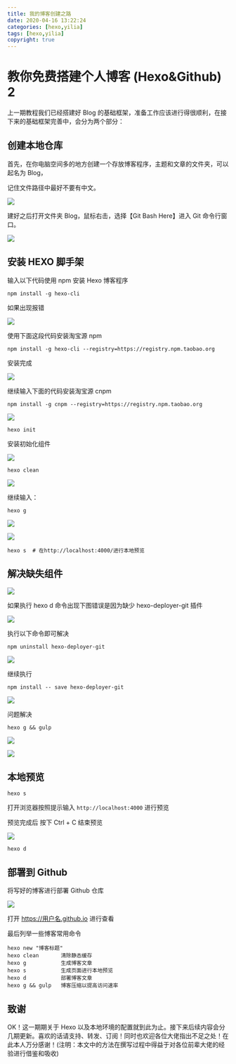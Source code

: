 ```yaml
---
title: 我的博客创建之路
date: 2020-04-16 13:22:24
categories: [hexo,yilia]
tags: [hexo,yilia]
copyright: true
---
```


# 教你免费搭建个人博客 (Hexo&Github)  2

上一期教程我们已经搭建好 Blog 的基础框架，准备工作应该进行得很顺利，在接下来的基础框架完善中，会分为两个部分：

<!-- more -->

## 创建本地仓库

首先，在你电脑空间多的地方创建一个存放博客程序，主题和文章的文件夹，可以起名为 Blog，

记住文件路径中最好不要有中文。

![](https://github.com/sujit-168/Blog-Picture/raw/master/My%20Blog/%E6%88%91%E7%9A%84%E5%8D%9A%E5%AE%A2%E5%88%9B%E5%BB%BA%E4%B9%8B%E8%B7%AF2/blog.jpg)

建好之后打开文件夹 Blog，鼠标右击，选择【Git Bash Here】进入 Git 命令行窗口。

![](https://github.com/sujit-168/Blog-Picture/raw/master/My%20Blog/%E6%88%91%E7%9A%84%E5%8D%9A%E5%AE%A2%E5%88%9B%E5%BB%BA%E4%B9%8B%E8%B7%AF2/Git命令.jpg)

## 安装 HEXO 脚手架
输入以下代码使用 npm 安装 Hexo 博客程序

```
npm install -g hexo-cli
```

如果出现报错

![](https://github.com/sujit-168/Blog-Picture/raw/master/My%20Blog/%E6%88%91%E7%9A%84%E5%8D%9A%E5%AE%A2%E5%88%9B%E5%BB%BA%E4%B9%8B%E8%B7%AF2/npm-install-error1.jpg)

使用下面这段代码安装淘宝源 npm

```
npm install -g hexo-cli --registry=https://registry.npm.taobao.org
```

安装完成

![](https://github.com/sujit-168/Blog-Picture/raw/master/My%20Blog/%E6%88%91%E7%9A%84%E5%8D%9A%E5%AE%A2%E5%88%9B%E5%BB%BA%E4%B9%8B%E8%B7%AF2/npm-install-success.jpg)

继续输入下面的代码安装淘宝源 cnpm

```
npm install -g cnpm --registry=https://registry.npm.taobao.org
```

![](https://github.com/sujit-168/Blog-Picture/raw/master/My%20Blog/%E6%88%91%E7%9A%84%E5%8D%9A%E5%AE%A2%E5%88%9B%E5%BB%BA%E4%B9%8B%E8%B7%AF2/npm-install-cnpm.jpg)

```
hexo init
```

安装初始化组件

![](https://github.com/sujit-168/Blog-Picture/raw/master/My%20Blog/%E6%88%91%E7%9A%84%E5%8D%9A%E5%AE%A2%E5%88%9B%E5%BB%BA%E4%B9%8B%E8%B7%AF2/hexo-init.jpg)


```
hexo clean 
```

![](https://github.com/sujit-168/Blog-Picture/raw/master/My%20Blog/%E6%88%91%E7%9A%84%E5%8D%9A%E5%AE%A2%E5%88%9B%E5%BB%BA%E4%B9%8B%E8%B7%AF2/hexo-clean.jpg)

继续输入：

```
hexo g
```

![](https://github.com/sujit-168/Blog-Picture/raw/master/My%20Blog/%E6%88%91%E7%9A%84%E5%8D%9A%E5%AE%A2%E5%88%9B%E5%BB%BA%E4%B9%8B%E8%B7%AF2/hexo-g&&gulp.jpg)

![](https://github.com/sujit-168/Blog-Picture/raw/master/My%20Blog/%E6%88%91%E7%9A%84%E5%8D%9A%E5%AE%A2%E5%88%9B%E5%BB%BA%E4%B9%8B%E8%B7%AF2/hexo-g&&gulp-else.jpg)

```
hexo s  # 在http://localhost:4000/进行本地预览
```

## 解决缺失组件

![](https://github.com/sujit-168/Blog-Picture/raw/master/My%20Blog/%E6%88%91%E7%9A%84%E5%8D%9A%E5%AE%A2%E5%88%9B%E5%BB%BA%E4%B9%8B%E8%B7%AF2/hexo-s.jpg)

如果执行 hexo d 命令出现下图错误是因为缺少 hexo-deployer-git 插件

![](https://github.com/sujit-168/Blog-Picture/raw/master/My%20Blog/%E6%88%91%E7%9A%84%E5%8D%9A%E5%AE%A2%E5%88%9B%E5%BB%BA%E4%B9%8B%E8%B7%AF2/hexo-d-error.jpg)

执行以下命令即可解决

```
npm uninstall hexo-deployer-git
```

![](https://github.com/sujit-168/Blog-Picture/raw/master/My%20Blog/%E6%88%91%E7%9A%84%E5%8D%9A%E5%AE%A2%E5%88%9B%E5%BB%BA%E4%B9%8B%E8%B7%AF2/error-saving.jpg)

继续执行

```
npm install -- save hexo-deployer-git
```

![](https://github.com/sujit-168/Blog-Picture/raw/master/My%20Blog/%E6%88%91%E7%9A%84%E5%8D%9A%E5%AE%A2%E5%88%9B%E5%BB%BA%E4%B9%8B%E8%B7%AF2/npm-reinstall.jpg)

问题解决

```
hexo g && gulp
```

![](https://github.com/sujit-168/Blog-Picture/raw/master/My%20Blog/%E6%88%91%E7%9A%84%E5%8D%9A%E5%AE%A2%E5%88%9B%E5%BB%BA%E4%B9%8B%E8%B7%AF2/hexo-g&&gulp.jpg)



![](https://github.com/sujit-168/Blog-Picture/raw/master/My%20Blog/%E6%88%91%E7%9A%84%E5%8D%9A%E5%AE%A2%E5%88%9B%E5%BB%BA%E4%B9%8B%E8%B7%AF2/hexo-g&&gulp-else.jpg)

## 本地预览
```
hexo s
```

打开浏览器按照提示输入 `http://localhost:4000` 进行预览

预览完成后 按下 Ctrl + C 结束预览

![](https://github.com/sujit-168/Blog-Picture/raw/master/My%20Blog/%E6%88%91%E7%9A%84%E5%8D%9A%E5%AE%A2%E5%88%9B%E5%BB%BA%E4%B9%8B%E8%B7%AF2/hexo-s.jpg)

```
hexo d
```

## 部署到 Github

将写好的博客进行部署 Github 仓库

![](https://github.com/sujit-168/Blog-Picture/raw/master/My%20Blog/%E6%88%91%E7%9A%84%E5%8D%9A%E5%AE%A2%E5%88%9B%E5%BB%BA%E4%B9%8B%E8%B7%AF2/hexo-d-success.jpg)

打开   https://用户名.github.io    进行查看

最后列举一些博客常用命令

```
hexo new "博客标题"
hexo clean       清除静态缓存
hexo g           生成博客文章
hexo s           生成页面进行本地预览
hexo d           部署博客文章
hexo g && gulp   博客压缩以提高访问速率
```

## 致谢

OK！这一期期关于 Hexo 以及本地环境的配置就到此为止。接下来后续内容会分几期更新。喜欢的话请支持、转发、订阅！同时也欢迎各位大佬指出不足之处！在此本人万分感谢！(注明：本文中的方法在撰写过程中得益于对各位前辈大佬的经验进行借鉴和吸收)

